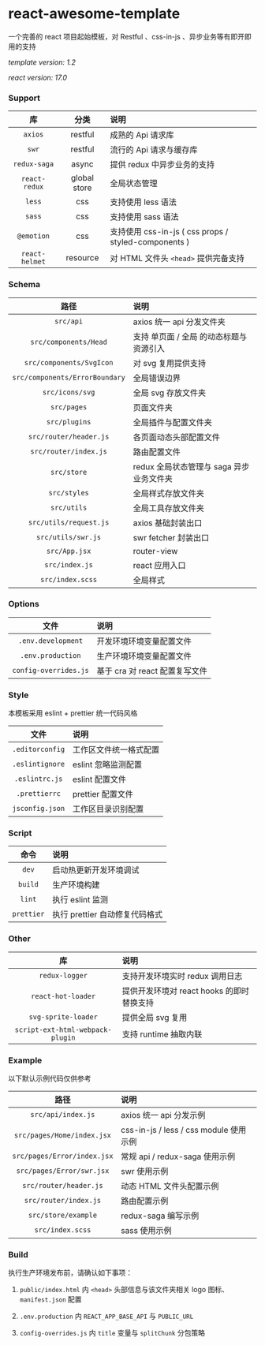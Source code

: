 # react-awesome-template

一个完善的 react 项目起始模板，对 Restful 、css-in-js 、异步业务等有即开即用的支持

*template version: 1.2*

*react version: 17.0*

### Support

库|分类|说明
:-:|:-:|:-
`axios`| restful | 成熟的 Api 请求库
`swr`| restful | 流行的 Api 请求与缓存库
`redux-saga`| async | 提供 redux 中异步业务的支持
`react-redux`| global store | 全局状态管理
`less`| css | 支持使用 less 语法
`sass`| css | 支持使用 sass 语法
`@emotion`| css | 支持使用 css-in-js ( css props / styled-components )
`react-helmet`| resource | 对 HTML 文件头 `<head>` 提供完备支持

### Schema

路径|说明
:-:|:-
`src/api`| axios 统一 api 分发文件夹
`src/components/Head`| 支持 单页面 / 全局 的动态标题与资源引入
`src/components/SvgIcon`| 对 svg 复用提供支持
`src/components/ErrorBoundary`| 全局错误边界
`src/icons/svg`| 全局 svg 存放文件夹
`src/pages`| 页面文件夹
`src/plugins`| 全局插件与配置文件夹
`src/router/header.js`| 各页面动态头部配置文件
`src/router/index.js`| 路由配置文件
`src/store`| redux 全局状态管理与 saga 异步业务文件夹
`src/styles`| 全局样式存放文件夹
`src/utils`| 全局工具存放文件夹
`src/utils/request.js`| axios 基础封装出口
`src/utils/swr.js`| swr fetcher 封装出口
`src/App.jsx`| router-view
`src/index.js`| react 应用入口
`src/index.scss`| 全局样式

### Options

文件|说明
:-:|:-
`.env.development`| 开发环境环境变量配置文件
`.env.production`| 生产环境环境变量配置文件
`config-overrides.js`| 基于 cra 对 react 配置复写文件

### Style

本模板采用 eslint + prettier 统一代码风格

文件|说明
:-:|:-
`.editorconfig`| 工作区文件统一格式配置
`.eslintignore`| eslint 忽略监测配置
`.eslintrc.js`| eslint 配置文件
`.prettierrc`| prettier 配置文件
`jsconfig.json`| 工作区目录识别配置

### Script

命令|说明
:-:|:-
`dev`| 启动热更新开发环境调试
`build`| 生产环境构建
`lint`| 执行 eslint 监测
`prettier`| 执行 prettier 自动修复代码格式

### Other

库|说明
:-:|:-
`redux-logger`| 支持开发环境实时 redux 调用日志
`react-hot-loader`| 提供开发环境对 react hooks 的即时替换支持
`svg-sprite-loader`| 提供全局 svg 复用
`script-ext-html-webpack-plugin`| 支持 runtime 抽取内联

### Example

以下默认示例代码仅供参考

路径|说明
:-:|:-
`src/api/index.js`| axios 统一 api 分发示例
`src/pages/Home/index.jsx`| css-in-js / less / css module 使用示例
`src/pages/Error/index.jsx`| 常规 api / redux-saga 使用示例
`src/pages/Error/swr.jsx`| swr 使用示例
`src/router/header.js`| 动态 HTML 文件头配置示例
`src/router/index.js`| 路由配置示例
`src/store/example`| redux-saga 编写示例
`src/index.scss`| sass 使用示例

### Build

执行生产环境发布前，请确认如下事项：

1. `public/index.html` 内 `<head>` 头部信息与该文件夹相关 logo 图标、`manifest.json` 配置

2. `.env.production` 内 `REACT_APP_BASE_API` 与 `PUBLIC_URL` 

3. `config-overrides.js` 内 `title` 变量与 `splitChunk` 分包策略